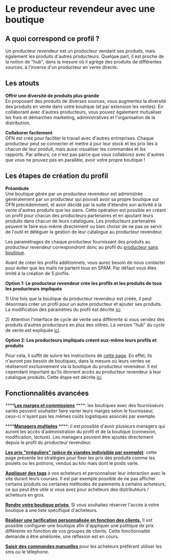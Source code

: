 # Le producteur revendeur avec une boutique

## A quoi correspond ce profil ?

Un producteur revendeur est un producteur vendant ses produits, mais également les produits d'autres producteurs. Quelque part, il est proche de la notion de "hub", dans la mesure où il agrège des produits de différentes sources, à l'inverse d'un producteur en vente directe.

## Les atouts

**Offrir une diversité de produits plus grande**  
En proposant des produits de diverses sources, vous augmentez la diversité des produits en vente dans votre boutique \(et par extension les ventes\). En collaborant avec d'autres producteurs, vous pouvez également mutualiser les frais et démarches marketing, administratives et l'organisation de la distribution.

**Collaborer facilement**  
OFN est créé pour faciliter le travail avec d'autres entreprises. Chaque producteur peut se connecter et mettre à jour leur stock et les prix liés à chacun de leur produit, mais aussi visualiser les commandes et les rapports. Par ailleurs, ce n'est pas parce que vous collaborez avec d'autres que vous ne pouvez pas en parallèle, avoir votre propre boutique !

## Les étapes de création du profil

**Préambule**  
Une boutique gérée par un producteur revendeur est administrée généralement par un producteur qui pouvait avoir sa propre boutique sur OFN précédemment, et avoir décidé par la suite d'étendre son activité à la vente d'autres produits que les siens. Cette opération est possible en créant un profil pour chacun des producteurs partenaires et en ajoutant leurs produits dans chacun de leurs catalogues. Les producteurs partenaires peuvent le faire eux-même directement ou bien choisir de ne pas se servir de l'outil et déléguer la gestion de leur catalogue au producteur revendeur.

Les paramétrages de chaque producteur fournissant des produits au producteur revendeur correspondront donc au profil du [producteur sans boutique](https://ofnuserguidefr.gitbook.io/guide-utilisateur-open-food-france/~/edit/drafts/-LOtZV-X0_lFJz4UZCJk/les-differents-profils-utilisateurs/le-producteur-sans-boutique). 

Avant de créer les profils additionnels, vous aurez besoin de nous contacter pour éviter que les mails ne partent tous en SPAM. Par défaut vous êtes limité à la création de 5 profils.

**Option 1: Le producteur revendeur crée les profils et les produits de tous les producteurs impliqués**    
  
1\) Une fois que la boutique du producteur revendeur est créée, il peut désormais créer un profil pour un autre producteur et ajouter ses produits. La modification des paramètres du profil est décrite [ici](../fonctionnalites-standards/votre-profil/creez-ou-connectez-vos-producteurs.md).

2\) Attention l'interface de cycle de vente sera différente si vous vendez des produits d'autres producteurs en plus des vôtres. La version "hub" du cycle de vente est expliquée [ici](../fonctionnalites-standards/mise-en-place-dune-boutique/cycles-de-vente/cycle-de-vente-pour-les-hub.md).

**Option 2: Les producteurs impliqués créent eux-même leurs profils et produits**    
  
Pour cela, il suffit de suivre les instructions de [cette page](le-producteur-sans-boutique.md). En effet, ils n'auront pas besoin de boutiques, dans la mesure où leurs ventes se réaliseront exclusivement via la boutique du producteur revendeur. Il est cependant important qu'ils donnent accès au producteur revendeur à leur catalogue produits. Cette étape est décrite [ici](../fonctionnalites-standards/votre-profil/e2e-permissions.md).

## Fonctionnalités avancées

\*\*\*\*[**Les marges et commissions**](https://ofnuserguidefr.gitbook.io/guide-utilisateur-open-food-france/~/edit/drafts/-LOtZV-X0_lFJz4UZCJk/fonctionnalites-standards/mise-en-place-dune-boutique/frais-et-taxes) ****: les boutiques avec des fournisseurs variés peuvent souhaiter faire varier leurs marges selon le fournisseur, ceux-ci n'ayant pas les mêmes coûts logistiques associés par exemple. 

\*\*\*\*[**Managers multiples**](https://ofnuserguidefr.gitbook.io/guide-utilisateur-open-food-france/fonctionnalites-standards/votre-profil/parametres#managers) ****: il est possible d'avoir plusieurs managers qui auront les accès d'administration du profil et de la boutique \(connexion, modification, lecture\). Les managers peuvent être ajoutés directement depuis le profil du producteur revendeur.

[**Les prix "irréguliers" \(pièce de viandes indivisible par exemple\)**](../fonctionnalites-standards/produits-1/pricing-irregular-items-kg.md): cette page présente les stratégies pour fixer les prix des produits comme les poulets ou les potirons, vendus au kilo mais dont le poids varie.

[**Appliquer des tags**](../fonctionnalites-standards/mise-en-place-dune-boutique/affichages-et-prix-differencies-par-categorie-dacheteur/customized-shopping-experience.md) à vos acheteurs et personnaliser leur interaction avec le site durant leurs courses. Il est par exemple possible de ne pas afficher certains produits ou certaines méthodes de paiements à certains acheteurs, ce qui peut être utile si vous avez pour acheteurs des distributeurs / acheteurs en gros.

[**Rendre votre boutique privée**.](../fonctionnalites-standards/mise-en-place-dune-boutique/private-shopfront.md) Si vous souhaitez réserver l'accès à votre boutique à une liste spécifique d'acheteurs.

[**Réaliser une tarification personnalisée en fonction des clients.**]() Il est possible configurer une boutique afin d'appliquer une politique de prix différente en fonction de vos groupes de clients. Cette fonctionnalité demande à être améliorée, une réflexion est en cours.

[**Saisir des commandes manuelles** ](../fonctionnalites-standards/commandes/manual-orders.md)pour les acheteurs préférant utiliser les sms ou le téléphone.

